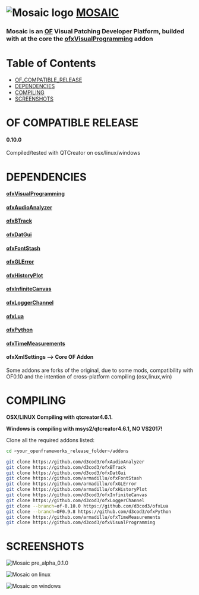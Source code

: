 ![Mosaic logo](https://github.com/d3cod3/Mosaic/raw/master/process/logo/logo_150.png) [MOSAIC](https://mosaic.d3cod3.org)
========

### Mosaic is an [OF](http://openframeworks.cc/) Visual Patching Developer Platform, builded with at the core the [ofxVisualProgramming](https://github.com/d3cod3/ofxVisualProgramming) addon

Table of Contents
=================

   * [OF_COMPATIBLE_RELEASE](#of_compatible_release)
   * [DEPENDENCIES](#dependencies)
   * [COMPILING](#compiling)
   * [SCREENSHOTS](#screenshots)


# OF COMPATIBLE RELEASE

#### 0.10.0
Compiled/tested with QTCreator on osx/linux/windows


# DEPENDENCIES

#### [ofxVisualProgramming](https://github.com/d3cod3/ofxVisualProgramming)

#### [ofxAudioAnalyzer](https://github.com/d3cod3/ofxAudioAnalyzer)

#### [ofxBTrack](https://github.com/d3cod3/ofxBTrack)

#### [ofxDatGui](https://github.com/d3cod3/ofxDatGui)

#### [ofxFontStash](https://github.com/armadillu/ofxFontStash)

#### [ofxGLError](https://github.com/armadillu/ofxGLError)

#### [ofxHistoryPlot](https://github.com/armadillu/ofxHistoryPlot)

#### [ofxInfiniteCanvas](https://github.com/d3cod3/ofxInfiniteCanvas)

#### [ofxLoggerChannel](https://github.com/d3cod3/ofxLoggerChannel)

#### [ofxLua](https://github.com/d3cod3/ofxLua)

#### [ofxPython](https://github.com/d3cod3/ofxPython)

#### [ofxTimeMeasurements](https://github.com/armadillu/ofxTimeMeasurements)

#### ofxXmlSettings --> Core OF Addon

Some addons are forks of the original, due to some mods, compatibility with OF0.10 and the intention of cross-platform compiling (osx,linux,win)


# COMPILING

**OSX/LINUX Compiling with qtcreator4.6.1.**

**Windows is compiling with msys2/qtcreator4.6.1, NO VS2017!**

Clone all the required addons listed:

```bash
cd <your_openframeworks_release_folder>/addons

git clone https://github.com/d3cod3/ofxAudioAnalyzer
git clone https://github.com/d3cod3/ofxBTrack
git clone https://github.com/d3cod3/ofxDatGui
git clone https://github.com/armadillu/ofxFontStash
git clone https://github.com/armadillu/ofxGLError
git clone https://github.com/armadillu/ofxHistoryPlot
git clone https://github.com/d3cod3/ofxInfiniteCanvas
git clone https://github.com/d3cod3/ofxLoggerChannel
git clone --branch=of-0.10.0 https://github.com/d3cod3/ofxLua
git clone --branch=OF0.9.8 https://github.com/d3cod3/ofxPython
git clone https://github.com/armadillu/ofxTimeMeasurements
git clone https://github.com/d3cod3/ofxVisualProgramming
```

# SCREENSHOTS

![Mosaic pre_alpha_0.1.0](https://github.com/d3cod3/Mosaic/blob/master/process/img/01_Mosaic_pre_alpha_0.1.0.jpg)

![Mosaic on linux](https://github.com/d3cod3/Mosaic/raw/master/process/img/03_Mosaic_linux_cinnamon_screenshot.png)

![Mosaic on windows](https://github.com/d3cod3/Mosaic/raw/master/process/img/04_Mosaic_windows_screenshot.png)
